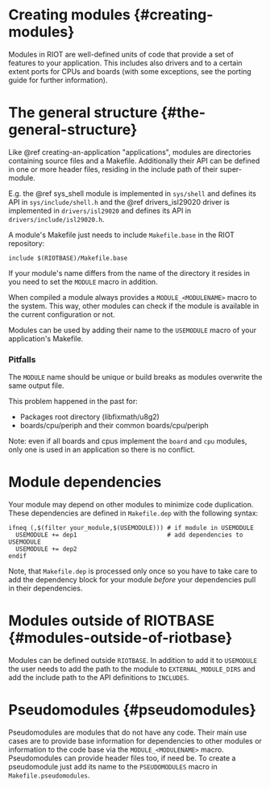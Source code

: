 Creating modules                                            {#creating-modules}
================
Modules in RIOT are well-defined units of code that provide a set of features
to your application. This includes also drivers and to a certain extent ports
for CPUs and boards (with some exceptions, see <!-- @ref porting-guide --> the
porting guide for further information).

The general structure                                  {#the-general-structure}
=====================
Like @ref creating-an-application "applications", modules are directories
containing source files and a Makefile. Additionally their API can be defined
in one or more header files, residing in the include path of their
super-module.

E.g. the @ref sys_shell module is implemented in `sys/shell` and defines its
API in `sys/include/shell.h` and the @ref drivers_isl29020 driver is
implemented in `drivers/isl29020` and defines its API in
`drivers/include/isl29020.h`.

A module's Makefile just needs to include `Makefile.base` in the RIOT
repository:

~~~~~~~~~~~~~~~~~~~ {.mk}
include $(RIOTBASE)/Makefile.base
~~~~~~~~~~~~~~~~~~~

If your module's name differs from the name of the directory it resides in you
need to set the `MODULE` macro in addition.

When compiled a module always provides a `MODULE_<MODULENAME>` macro to the
system. This way, other modules can check if the module is available in the
current configuration or not.

Modules can be used by adding their name to the `USEMODULE` macro of your
application's Makefile.

### Pitfalls ###

The `MODULE` name should be unique or build breaks as modules overwrite the
same output file.

This problem happened in the past for:

 * Packages root directory (libfixmath/u8g2)
 * boards/cpu/periph and their common boards/cpu/periph

Note: even if all boards and cpus implement the `board` and `cpu` modules, only
      one is used in an application so there is no conflict.


Module dependencies
===================
Your module may depend on other modules to minimize code duplication. These
dependencies are defined in `Makefile.dep` with the following syntax:

~~~~~~~~~~~~~~~~~~~ {.mk}
ifneq (,$(filter your_module,$(USEMODULE))) # if module in USEMODULE
  USEMODULE += dep1                         # add dependencies to USEMODULE
  USEMODULE += dep2
endif
~~~~~~~~~~~~~~~~~~~

Note, that `Makefile.dep` is processed only once so you have to take care to
add the dependency block for your module *before* your dependencies pull in
their dependencies.

Modules outside of RIOTBASE                      {#modules-outside-of-riotbase}
===========================
Modules can be defined outside `RIOTBASE`. In addition to add it to `USEMODULE`
the user needs to add the path to the module to `EXTERNAL_MODULE_DIRS` and add
the include path to the API definitions to `INCLUDES`.

Pseudomodules                                                  {#pseudomodules}
=============
Pseudomodules are modules that do not have any code. Their main use cases are
to provide base information for dependencies to other modules or information to
the code base via the `MODULE_<MODULENAME>` macro. Pseudomodules can provide
header files too, if need be. To create a pseudomodule just add its name to the
`PSEUDOMODULES` macro in `Makefile.pseudomodules`.
